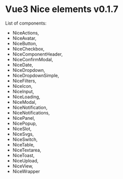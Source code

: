 # Vue3 Nice elements v0.1.7

List of components:

- NiceActions,
- NiceAvatar,
- NiceButton,
- NiceCheckbox,
- NiceComponentHeader,
- NiceConfirmModal,
- NiceDate,
- NiceDropdown,
- NiceDropdownSimple,
- NiceFilters,
- NiceIcon,
- NiceInput,
- NiceLoading,
- NiceModal,
- NiceNotification,
- NiceNotifications,
- NicePanel,
- NicePopup,
- NiceSlot,
- NiceSvgs,
- NiceSwitch,
- NiceTable,
- NiceTextarea,
- NiceToast,
- NiceUpload,
- NiceView,
- NiceWrapper
